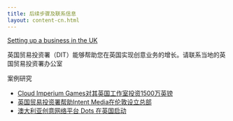 ```yaml
---
title: 后续步骤及联系信息
layout: content-cn.html
---
```


[Setting up a business in the UK]()

英国贸易投资署（DIT）能够帮助您在英国实现创意业务的增长。请联系当地的英国贸易投资署办公室 

案例研究

-	[Cloud Imperium Games对其英国工作室投资1500万英镑](https://www.gov.uk/government/case-studies/cloud-imperium-games-invests-15-million-in-its-uk-studio)
-	[英国贸易投资署帮助Intent Media在伦敦设立总部](https://www.gov.uk/government/case-studies/ukti-helps-intent-media-open-new-headquarters-in-london)
-	[澳大利亚创意网络平台 Dots 在英国启动](https://www.youtube.com/watch?v=tl8BHd1hhjc) 
